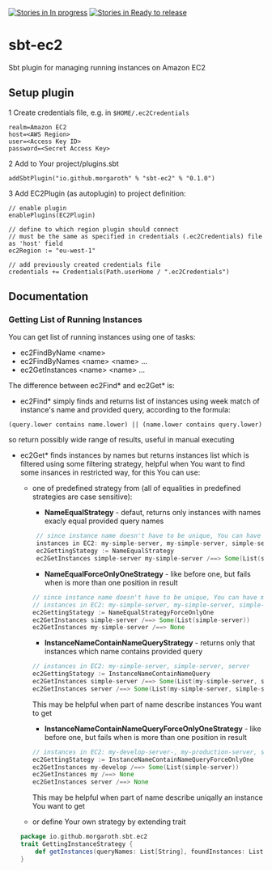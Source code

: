 [![Stories in In progress](https://badge.waffle.io/morgaroth/sbt-ec2.png?label=In%20Progress&title=In%20Progress)](https://waffle.io/morgaroth/sbt-ec2)  [![Stories in Ready to release](https://badge.waffle.io/morgaroth/sbt-ec2.png?label=Ready%20to%20release&title=Ready%20to%20release)](https://waffle.io/morgaroth/sbt-ec2)

# sbt-ec2

Sbt plugin for managing running instances on Amazon EC2

## Setup plugin

1 Create credentials file, e.g. in `$HOME/.ec2Credentials`

```
realm=Amazon EC2
host=<AWS Region>
user=<Access Key ID>
password=<Secret Access Key>
```

2 Add to Your project/plugins.sbt

```
addSbtPlugin("io.github.morgaroth" % "sbt-ec2" % "0.1.0")
```

3 Add EC2Plugin (as autoplugin) to project definition:

```
// enable plugin
enablePlugins(EC2Plugin)

// define to which region plugin should connect
// must be the same as specified in credentials (.ec2Credentials) file as 'host' field
ec2Region := "eu-west-1"

// add previously created credentials file
credentials += Credentials(Path.userHome / ".ec2Credentials")
```

## Documentation
### Getting List of Running Instances

You can get list of running instances using one of tasks:

* ec2FindByName &lt;name&gt;
* ec2FindByNames &lt;name&gt; &lt;name&gt; ...
* ec2GetInstances &lt;name&gt; &lt;name&gt; ...

The difference between ec2Find&#42; and ec2Get&#42; is:

* ec2Find&#42; simply finds and returns list of instances using week match of instance's name and provided query, according to the formula:
```
(query.lower contains name.lower) || (name.lower contains query.lower)
```
so return possibly wide range of results, useful in manual executing

* ec2Get&#42; finds instances by names but returns instances list which is filtered using some filtering strategy, helpful when You want to find some insances in restricted way, for this You can use:
   * one of predefined strategy from  (all of equalities in predefined strategies are case sensitive):
  
     * **NameEqualStrategy** - defaut, returns only instances with names exacly equal provided query names
      ```scala
       // since instance name doesn't have to be unique, You can have more instances with the same name
       instances in EC2: my-simple-server, my-simple-server, simple-server, server
       ec2GettingStategy := NameEqualStrategy
       ec2GetInstances simple-server my-simple-server /==> Some(List(simple-server,my-simple-server,my-simple-server))
       ```
      * **NameEqualForceOnlyOneStrategy** - like before one, but fails when is more than one position in result
      ```scala
      // since instance name doesn't have to be unique, You can have more instances with the same name
      // instances in EC2: my-simple-server, my-simple-server, simple-server, server
      ec2GettingStategy := NameEqualStrategyForceOnlyOne
      ec2GetInstances simple-server /==> Some(List(simple-server))
      ec2GetInstances my-simple-server /==> None
      ```
      * **InstanceNameContainNameQueryStrategy** - returns only that instances which name contains provided query
      ```scala
      // instances in EC2: my-simple-server, simple-server, server
      ec2GettingStategy := InstanceNameContainNameQuery
      ec2GetInstances simple-server /==> Some(List(my-simple-server, simple-server))
      ec2GetInstances server /==> Some(List(my-simple-server, simple-server, server))
      ```
      This may be helpful when part of name describe instances You want to get
      * **InstanceNameContainNameQueryForceOnlyOneStrategy** - like before one, but fails when is more than one position in result
      ```scala
      // instances in EC2: my-develop-server-, my-production-server, simple-server, server
      ec2GettingStategy := InstanceNameContainNameQueryForceOnlyOne
      ec2GetInstances my-develop /==> Some(List(simple-server))
      ec2GetInstances my /==> None
      ec2GetInstances server /==> None
      ``` 
      This may be helpful when part of name describe uniqally an instance You want to get
  
  * or define Your own strategy by extending trait
  ```scala
  package io.github.morgaroth.sbt.ec2
  trait GettingInstanceStrategy {
      def getInstances(queryNames: List[String], foundInstances: List[Instance]): Option[List[Instance]]
  }
   ```

